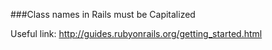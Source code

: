 ###Class names in Rails must be Capitalized  


Useful link: http://guides.rubyonrails.org/getting_started.html  
